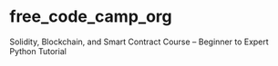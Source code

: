 # free_code_camp_org
Solidity, Blockchain, and Smart Contract Course – Beginner to Expert Python Tutorial
